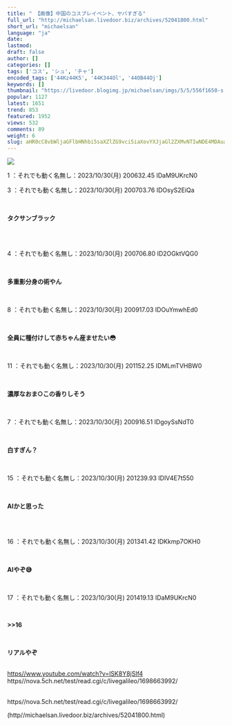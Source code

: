 ```yaml
---
title: " 【画像】中国のコスプレイベント、ヤバすぎる"
full_url: "http://michaelsan.livedoor.biz/archives/52041800.html"
short_url: "michaelsan"
language: "ja"
date: 
lastmod: 
draft: false
author: []
categories: []
tags: ['コス', 'シュ', 'チャ']
encoded_tags: ['44Kz44K5', '44K344Ol', '44OB44Oj']
keywords: []
thumbnail: "https://livedoor.blogimg.jp/michaelsan/imgs/5/5/556f1650-s.jpg"
popular: 1127
latest: 1651
trend: 853
featured: 1952
views: 532
comments: 89
weight: 6
slug: aHR0cC8vbWljaGFlbHNhbi5saXZlZG9vci5iaXovYXJjaGl2ZXMvNTIwNDE4MDAuaHRtbA==
---
```


![](https://livedoor.blogimg.jp/michaelsan/imgs/5/5/556f1650-s.jpg)

<div><p>1 ：それでも動く名無し：2023/10/30(月) 200632.45 IDaM9UKrcN0</p><p>3 ：それでも動く名無し：2023/10/30(月) 200703.76 IDOsyS2EiQa</p><br><b><p>タクサンブラック<br></p><br></b><br><p>4 ：それでも動く名無し：2023/10/30(月) 200706.80 ID2OGktVQG0</p><br><b><p>多重影分身の術やん </p></b><br><p>8 ：それでも動く名無し：2023/10/30(月) 200917.03 IDOuYmwhEd0</p><br><b><p>全員に種付けして赤ちゃん産ませたい😳 </p></b><br><p>11 ：それでも動く名無し：2023/10/30(月) 201152.25 IDMLmTVHBW0</p><br><b><p>濃厚なおま○この香りしそう </p></b><br><p>7 ：それでも動く名無し：2023/10/30(月) 200916.51 IDgoySsNdT0</p><br><b><p>白すぎん？ </p></b><br><p>15 ：それでも動く名無し：2023/10/30(月) 201239.93 IDlV4E7t550</p><br><b><p>AIかと思った </p><br></b><br><p>16 ：それでも動く名無し：2023/10/30(月) 201341.42 IDKkmp7OKH0</p><br><b><p>AIやぞ😅 </p></b><br><p>17 ：それでも動く名無し：2023/10/30(月) 201419.13 IDaM9UKrcN0</p><br><p><p><b>>>16</b></p></p><p><p><b><br></b></p></p><p><p><b>リアルやぞ</b></p></p><br><a title='' target='_blank' href='https//www.youtube.com/watch?v=lSK8Y8jSIf4'>https//www.youtube.com/watch?v=lSK8Y8jSIf4</a><br>https//nova.5ch.net/test/read.cgi/c/livegalileo/1698663992/<br><br clear='all'> <p id='a6850dc6aefc0d5bbff2bea180d92d89'> </p> <p id='a6850dc6aefc0d5bbff2bea180d92d89'> </p> <p class='alistcloud-container-6795'></p> <p>https//nova.5ch.net/test/read.cgi/c/livegalileo/1698663992/</p></div>

(http//michaelsan.livedoor.biz/archives/52041800.html)
